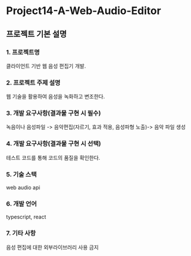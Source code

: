 # Project14-A-Web-Audio-Editor

## 프로젝트 기본 설명

### 1. 프로젝트명
클라이언트 기반 웹 음성 편집기 개발.

### 2. 프로젝트 주제 설명
웹 기술을 활용하여 음성을 녹화하고 변조한다.

### 3. 개발 요구사항(결과물 구현 시 필수)
녹음이나 음성파일 -> 음악편집(자르기, 효과 적용, 음성파형 노출)-> 음악 파일 생성

### 4. 개발 요구사항(결과물 구현 시 선택)
테스트 코드를 통해 코드의 품질을 확인한다.

### 5. 기술 스택
web audio api

### 6. 개발 언어
typescript, react

### 7. 기타 사항
음성 편집에 대한 외부라이브러리 사용 금지
